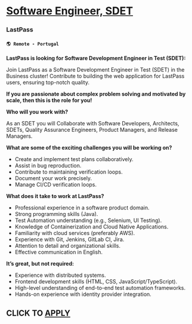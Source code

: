 # [Software Engineer, SDET](https://www.remotewlb.com/apply/software-engineer-sdet-108560)  
### LastPass  
#### `🌎 Remote - Portugal`  

**LastPass is looking for Software Development Engineer in Test (SDET):**

Join LastPass as a Software Development Engineer in Test (SDET) in the Business cluster! Contribute to building the web application for LastPass users, ensuring top-notch quality.

**If you are passionate about complex problem solving and motivated by scale, then this is the role for you!**

**Who will you work with?**

As an SDET you will Collaborate with Software Developers, Architects, SDETs, Quality Assurance Engineers, Product Managers, and Release Managers.

**What are some of the exciting challenges you will be working on?**

  * Create and implement test plans collaboratively.
  * Assist in bug reproduction.
  * Contribute to maintaining verification loops.
  * Document your work precisely.
  * Manage CI/CD verification loops.

**What does it take to work at LastPass?**

  * Professional experience in a software product domain.
  * Strong programming skills (Java).
  * Test Automation understanding (e.g., Selenium, UI Testing).
  * Knowledge of Containerization and Cloud Native Applications.
  * Familiarity with cloud services (preferably AWS).
  * Experience with Git, Jenkins, GitLab CI, Jira.
  * Attention to detail and organizational skills.
  * Effective communication in English.

**It’s great, but not required:**

  * Experience with distributed systems.
  * Frontend development skills (HTML, CSS, JavaScript/TypeScript).
  * High-level understanding of end-to-end test automation frameworks.
  * Hands-on experience with identity provider integration.

  
## CLICK TO [APPLY](https://www.remotewlb.com/apply/software-engineer-sdet-108560)

